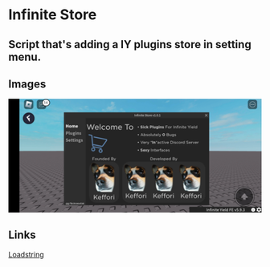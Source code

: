 # Infinite Store

## Script that's adding a IY plugins store in setting menu.
## Images

![Screenshot 1](/Image/Screenshot_2023-02-17-16-03-05-981_com.roblox.client.jpg/ "This is a first screenshot of script")

## Links

[Loadstring](https://raw.githubusercontent.com/Keffori/Infinite-Store/main/loadstring.lua)
